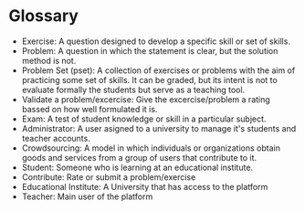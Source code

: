 # Glossary

- Exercise: A question designed to develop a specific skill or set of skills.
- Problem: A question in which the statement is clear, but the solution method is not.  
- Problem Set (pset): A collection of exercises or problems with the aim of practicing some set of skills. It can be graded, but its intent is not to evaluate formally the students but serve as a teaching tool.
- Validate a problem/excercise: Give the excercise/problem a rating bassed on how well formulated it is.
- Exam: A test of student knowledge or skill in a particular subject.
- Administrator: A user asigned to a university to manage it's students and teacher accounts.
- Crowdsourcing: A model in which individuals or organizations obtain goods and services from a group of users that contribute to it.
- Student: Someone who is learning at an educational institute.
- Contribute: Rate or submit a problem/exercise
- Educational Institute: A University that has access to the platform
- Teacher: Main user of the platform

